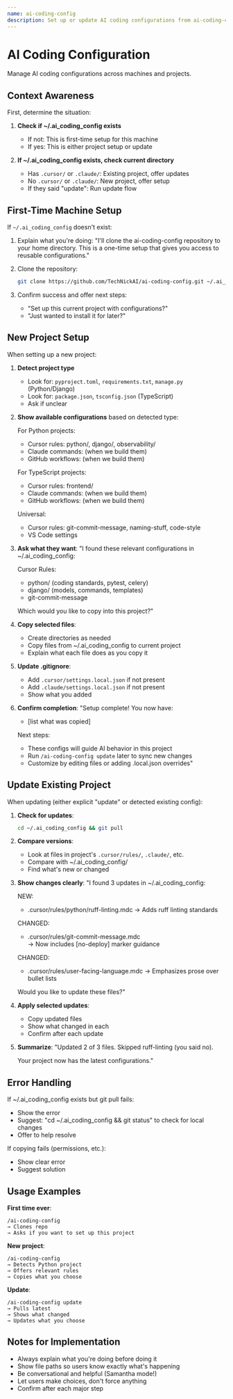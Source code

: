 ```yaml
---
name: ai-coding-config
description: Set up or update AI coding configurations from ai-coding-config repo
---
```


# AI Coding Configuration

Manage AI coding configurations across machines and projects.

## Context Awareness

First, determine the situation:

1. **Check if ~/.ai_coding_config exists**

   - If not: This is first-time setup for this machine
   - If yes: This is either project setup or update

2. **If ~/.ai_coding_config exists, check current directory**
   - Has `.cursor/` or `.claude/`: Existing project, offer updates
   - No `.cursor/` or `.claude/`: New project, offer setup
   - If they said "update": Run update flow

## First-Time Machine Setup

If `~/.ai_coding_config` doesn't exist:

1. Explain what you're doing: "I'll clone the ai-coding-config repository to your home directory. This is a one-time setup that gives you access to reusable configurations."

2. Clone the repository:

   ```bash
   git clone https://github.com/TechNickAI/ai-coding-config.git ~/.ai_coding_config
   ```

3. Confirm success and offer next steps:
   - "Set up this current project with configurations?"
   - "Just wanted to install it for later?"

## New Project Setup

When setting up a new project:

1. **Detect project type**

   - Look for: `pyproject.toml`, `requirements.txt`, `manage.py` (Python/Django)
   - Look for: `package.json`, `tsconfig.json` (TypeScript)
   - Ask if unclear

2. **Show available configurations** based on detected type:

   For Python projects:

   - Cursor rules: python/, django/, observability/
   - Claude commands: (when we build them)
   - GitHub workflows: (when we build them)

   For TypeScript projects:

   - Cursor rules: frontend/
   - Claude commands: (when we build them)
   - GitHub workflows: (when we build them)

   Universal:

   - Cursor rules: git-commit-message, naming-stuff, code-style
   - VS Code settings

3. **Ask what they want**:
   "I found these relevant configurations in ~/.ai_coding_config:

   Cursor Rules:

   - python/ (coding standards, pytest, celery)
   - django/ (models, commands, templates)
   - git-commit-message

   Which would you like to copy into this project?"

4. **Copy selected files**:

   - Create directories as needed
   - Copy files from ~/.ai_coding_config to current project
   - Explain what each file does as you copy it

5. **Update .gitignore**:

   - Add `.cursor/settings.local.json` if not present
   - Add `.claude/settings.local.json` if not present
   - Show what you added

6. **Confirm completion**:
   "Setup complete! You now have:

   - [list what was copied]

   Next steps:

   - These configs will guide AI behavior in this project
   - Run `/ai-coding-config update` later to sync new changes
   - Customize by editing files or adding .local.json overrides"

## Update Existing Project

When updating (either explicit "update" or detected existing config):

1. **Check for updates**:

   ```bash
   cd ~/.ai_coding_config && git pull
   ```

2. **Compare versions**:

   - Look at files in project's `.cursor/rules/`, `.claude/`, etc.
   - Compare with ~/.ai_coding_config/
   - Find what's new or changed

3. **Show changes clearly**:
   "I found 3 updates in ~/.ai_coding_config:

   NEW:

   - .cursor/rules/python/ruff-linting.mdc
     → Adds ruff linting standards

   CHANGED:

   - .cursor/rules/git-commit-message.mdc  
     → Now includes [no-deploy] marker guidance

   CHANGED:

   - .cursor/rules/user-facing-language.mdc
     → Emphasizes prose over bullet lists

   Would you like to update these files?"

4. **Apply selected updates**:

   - Copy updated files
   - Show what changed in each
   - Confirm after each update

5. **Summarize**:
   "Updated 2 of 3 files. Skipped ruff-linting (you said no).

   Your project now has the latest configurations."

## Error Handling

If ~/.ai_coding_config exists but git pull fails:

- Show the error
- Suggest: "cd ~/.ai_coding_config && git status" to check for local changes
- Offer to help resolve

If copying fails (permissions, etc.):

- Show clear error
- Suggest solution

## Usage Examples

**First time ever**:

```
/ai-coding-config
→ Clones repo
→ Asks if you want to set up this project
```

**New project**:

```
/ai-coding-config
→ Detects Python project
→ Offers relevant rules
→ Copies what you choose
```

**Update**:

```
/ai-coding-config update
→ Pulls latest
→ Shows what changed
→ Updates what you choose
```

## Notes for Implementation

- Always explain what you're doing before doing it
- Show file paths so users know exactly what's happening
- Be conversational and helpful (Samantha mode!)
- Let users make choices, don't force anything
- Confirm after each major step
